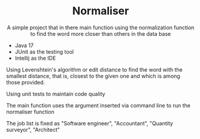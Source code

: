 <h1 align="center">Normaliser</h1>
<p align="center">A simple project that in there main function using the normalization function to find the word more closer than others in the data base</p>
<ul>
  <li>Java 17</li>
  <li>JUnit as the testing tool</li>
  <li>Intellij as the IDE</li>
</ul>

<p>Using Levenshtein's algorithm or edit distance to find the word with the smallest distance, that is, closest to the given one and which is among those provided.</p>
<p>Using unit tests to maintain code quality</p>

<p>The main function uses the argument inserted via command line to run the normaliser function</p>
<p>The job list is fixed as "Software engineer", "Accountant", "Quantity surveyor", "Architect"</p>


